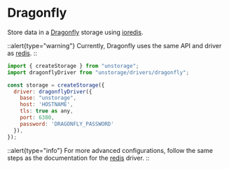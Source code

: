 # Dragonfly

Store data in a [Dragonfly](https://www.dragonflydb.io/) storage using [ioredis](https://github.com/luin/ioredis).

::alert{type="warning"}
Currently, Dragonfly uses the same API and driver as [redis](/drivers/redis).
::

```js
import { createStorage } from "unstorage";
import dragonflyDriver from "unstorage/drivers/dragonfly";

const storage = createStorage({
  driver: dragonflyDriver({
    base: "unstorage",
    host: 'HOSTNAME',
    tls: true as any,
    port: 6380,
    password: 'DRAGONFLY_PASSWORD'
  }),
});
```

::alert{type="info"}
For more advanced configurations, follow the same steps as the documentation for the [redis](/drivers/redis) driver.
::